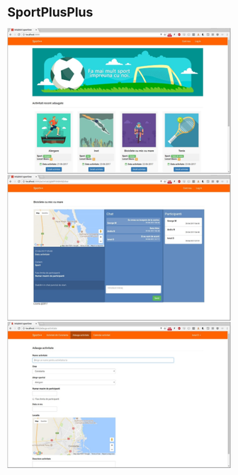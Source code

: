 # SportPlusPlus
![Alt text](https://github.com/ionutciochinaru/SportPlusPlus/blob/master/poza1.jpg?raw=true "Optional Title")
![Alt text](https://github.com/ionutciochinaru/SportPlusPlus/blob/master/poza2.jpg?raw=true "Optional Title")
![Alt text](https://github.com/ionutciochinaru/SportPlusPlus/blob/master/poza3.jpg?raw=true "Optional Title")
